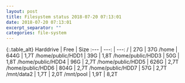 ```yaml
---
layout: post
title: Filesystem status 2018-07-20 07:13:01
date: 2018-07-20 07:13:01
excerpt_separator: ""
categories: file-system
---
```

{:.table_alt}
Harddrive | Free | Size
:--- | ---: | ---:
/ | 27G | 37G
/home | 644G | 1,7T
/home/public/HDD1 | 39G | 1,8T
/home/public/HDD3 | 50G | 1,8T
/home/public/HDD4 | 96G | 2,7T
/home/public/HDD5 | 626G | 2,7T
/home/public/HDD6 | 804G | 2,7T
/home/public/HDD7 | 57G | 2,7T
/mnt/data2 | 1,7T | 2,0T
/mnt/pool | 1,9T | 8,2T
